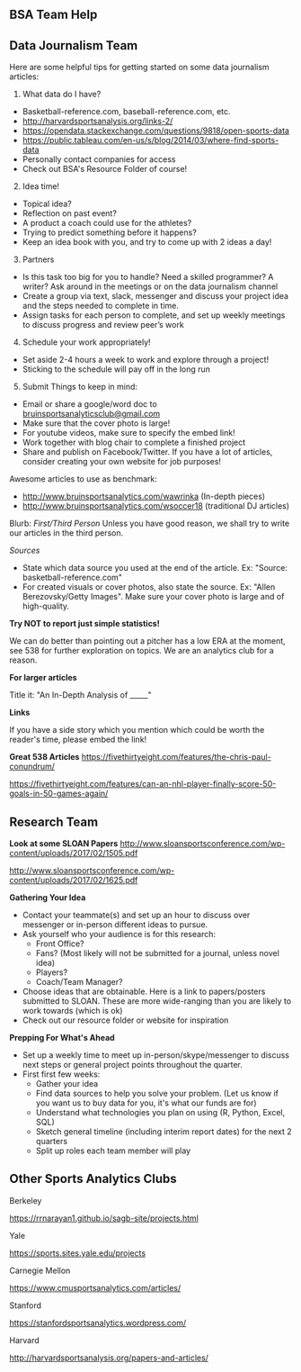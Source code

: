 ## BSA Team Help

## Data Journalism Team
Here are some helpful tips for getting started on some data journalism articles:

1. What data do I have?

- Basketball-reference.com, baseball-reference.com, etc.
- http://harvardsportsanalysis.org/links-2/
- https://opendata.stackexchange.com/questions/9818/open-sports-data
- https://public.tableau.com/en-us/s/blog/2014/03/where-find-sports-data
- Personally contact companies for access
- Check out BSA's Resource Folder of course!

2. Idea time!
- Topical idea?
- Reflection on past event?
- A product a coach could use for the athletes?
- Trying to predict something before it happens?
- Keep an idea book with you, and try to come up with 2 ideas a day!

3. Partners
- Is this task too big for you to handle? Need a skilled programmer? A writer? Ask around in the meetings or on the data journalism channel
- Create a group via text, slack, messenger and discuss your project idea and the steps needed to complete in time.
- Assign tasks for each person to complete, and set up weekly meetings to discuss progress and review peer’s work

4. Schedule your work appropriately!
- Set aside 2-4 hours a week to work and explore through a project!
- Sticking to the schedule will pay off in the long run

5. Submit
Things to keep in mind:
- Email or share a google/word doc to bruinsportsanalyticsclub@gmail.com
- Make sure that the cover photo is large!
- For youtube videos, make sure to specify the embed link!
- Work together with blog chair to complete a finished project
- Share and publish on Facebook/Twitter. If you have a lot of articles, consider creating your own website for job purposes!

Awesome articles to use as benchmark:
- http://www.bruinsportsanalytics.com/wawrinka (In-depth pieces)
- http://www.bruinsportsanalytics.com/wsoccer18 (traditional DJ articles)

Blurb: *First/Third Person*
Unless you have good reason, we shall try to write our articles in the third person.

*Sources*
- State which data source you used at the end of the article. Ex: "Source: basketball-reference.com"
- For created visuals or cover photos, also state the source. Ex: "Allen Berezovsky/Getty Images". Make sure your cover photo is large and of high-quality.

**Try NOT to report just simple statistics!**

We can do better than pointing out a pitcher has a low ERA at the moment, see 538 for further exploration on topics. We are an analytics club for a reason.

**For larger articles**

Title it: "An In-Depth Analysis of _____"

**Links**

If you have a side story which you mention which could be worth the reader's time, please embed the link!

**Great 538 Articles**
https://fivethirtyeight.com/features/the-chris-paul-conundrum/

https://fivethirtyeight.com/features/can-an-nhl-player-finally-score-50-goals-in-50-games-again/

## Research Team

**Look at some SLOAN Papers**
http://www.sloansportsconference.com/wp-content/uploads/2017/02/1505.pdf

http://www.sloansportsconference.com/wp-content/uploads/2017/02/1625.pdf

**Gathering Your Idea**
- Contact your teammate(s) and set up an hour to discuss over messenger or in-person different ideas to pursue.
- Ask yourself who your audience is for this research:
  - Front Office?
  - Fans? (Most likely will not be submitted for a journal, unless novel idea)
  - Players?
  - Coach/Team Manager?
- Choose ideas that are obtainable. Here is a link to papers/posters submitted to SLOAN. These are more wide-ranging than you are likely to work towards (which is ok)
- Check out our resource folder or website for inspiration

**Prepping For What's Ahead**
- Set up a weekly time to meet up in-person/skype/messenger to discuss next steps or general project points throughout the quarter.
- First first few weeks:
  - Gather your idea
  - Find data sources to help you solve your problem. (Let us know if you want us to buy data for you, it's what our funds are for)
  - Understand what technologies you plan on using (R, Python, Excel, SQL)
  - Sketch general timeline (including interim report dates) for the next 2 quarters
  - Split up roles each team member will play

## Other Sports Analytics Clubs

Berkeley

https://rrnarayan1.github.io/sagb-site/projects.html

Yale

https://sports.sites.yale.edu/projects

Carnegie Mellon

https://www.cmusportsanalytics.com/articles/

Stanford

https://stanfordsportsanalytics.wordpress.com/

Harvard

http://harvardsportsanalysis.org/papers-and-articles/

